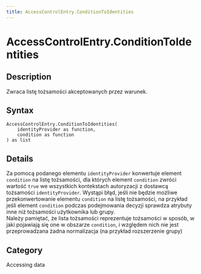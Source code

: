 ```yaml
---
title: AccessControlEntry.ConditionToIdentities
---
```


# AccessControlEntry.ConditionToIdentities


## Description

Zwraca listę tożsamości akceptowanych przez warunek.


## Syntax

```powerquery
AccessControlEntry.ConditionToIdentities(
    identityProvider as function,
    condition as function
) as list
```


## Details

Za pomocą podanego elementu <code>identityProvider</code> konwertuje element <code>condition</code> na listę tożsamości, dla których element <code>condition</code> zwróci wartość <code>true</code> we wszystkich kontekstach autoryzacji z dostawcą tożsamości <code>identityProvider</code>. Wystąpi błąd, jeśli nie będzie możliwe przekonwertowanie elementu <code>condition</code> na listę tożsamości, na przykład jeśli element <code>condition</code> podczas podejmowania decyzji sprawdza atrybuty inne niż tożsamości użytkownika lub grupy.<br />    Należy pamiętać, że lista tożsamości reprezentuje tożsamości w sposób, w jaki pojawiają się one w obszarze <code>condition</code>, i względem nich nie jest przeprowadzana żadna normalizacja (na przykład rozszerzenie grupy)<br />



## Category
Accessing data
